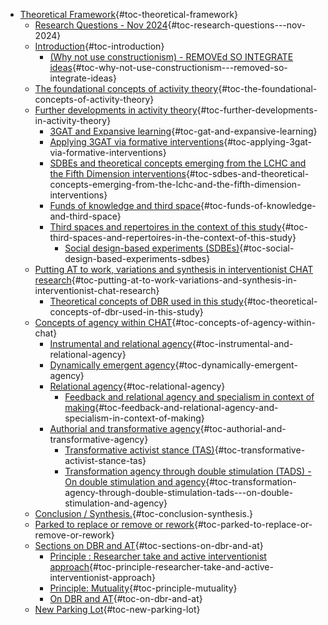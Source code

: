 -   [Theoretical
    Framework](#theoretical-framework){#toc-theoretical-framework}
    -   [Research Questions - Nov
        2024](#research-questions---nov-2024){#toc-research-questions---nov-2024}
    -   [Introduction](#introduction){#toc-introduction}
        -   [(Why not use constructionism) - REMOVEd SO INTEGRATE
            ideas](#why-not-use-constructionism---removed-so-integrate-ideas){#toc-why-not-use-constructionism---removed-so-integrate-ideas}
    -   [The foundational concepts of activity
        theory](#the-foundational-concepts-of-activity-theory){#toc-the-foundational-concepts-of-activity-theory}
    -   [Further developments in activity
        theory](#further-developments-in-activity-theory){#toc-further-developments-in-activity-theory}
        -   [3GAT and Expansive
            learning](#gat-and-expansive-learning){#toc-gat-and-expansive-learning}
        -   [Applying 3GAT via formative
            interventions](#applying-3gat-via-formative-interventions){#toc-applying-3gat-via-formative-interventions}
        -   [SDBEs and theoretical concepts emerging from the LCHC and
            the Fifth Dimension
            interventions](#sdbes-and-theoretical-concepts-emerging-from-the-lchc-and-the-fifth-dimension-interventions){#toc-sdbes-and-theoretical-concepts-emerging-from-the-lchc-and-the-fifth-dimension-interventions}
        -   [Funds of knowledge and third
            space](#funds-of-knowledge-and-third-space){#toc-funds-of-knowledge-and-third-space}
        -   [Third spaces and repertoires in the context of this
            study](#third-spaces-and-repertoires-in-the-context-of-this-study){#toc-third-spaces-and-repertoires-in-the-context-of-this-study}
            -   [Social design-based experiments
                (SDBEs)](#social-design-based-experiments-sdbes){#toc-social-design-based-experiments-sdbes}
    -   [Putting AT to work, variations and synthesis in interventionist
        CHAT
        research](#putting-at-to-work-variations-and-synthesis-in-interventionist-chat-research){#toc-putting-at-to-work-variations-and-synthesis-in-interventionist-chat-research}
        -   [Theoretical concepts of DBR used in this
            study](#theoretical-concepts-of-dbr-used-in-this-study){#toc-theoretical-concepts-of-dbr-used-in-this-study}
    -   [Concepts of agency within
        CHAT](#concepts-of-agency-within-chat){#toc-concepts-of-agency-within-chat}
        -   [Instrumental and relational
            agency](#instrumental-and-relational-agency){#toc-instrumental-and-relational-agency}
        -   [Dynamically emergent
            agency](#dynamically-emergent-agency){#toc-dynamically-emergent-agency}
        -   [Relational
            agency](#relational-agency){#toc-relational-agency}
            -   [Feedback and relational agency and specialism in
                context of
                making](#feedback-and-relational-agency-and-specialism-in-context-of-making){#toc-feedback-and-relational-agency-and-specialism-in-context-of-making}
        -   [Authorial and transformative
            agency](#authorial-and-transformative-agency){#toc-authorial-and-transformative-agency}
            -   [Transformative activist stance
                (TAS)](#transformative-activist-stance-tas){#toc-transformative-activist-stance-tas}
            -   [Transformation agency through double stimulation
                (TADS) - On double stimulation and
                agency](#transformation-agency-through-double-stimulation-tads---on-double-stimulation-and-agency){#toc-transformation-agency-through-double-stimulation-tads---on-double-stimulation-and-agency}
    -   [Conclusion /
        Synthesis.](#conclusion-synthesis.){#toc-conclusion-synthesis.}
    -   [Parked to replace or remove or
        rework](#parked-to-replace-or-remove-or-rework){#toc-parked-to-replace-or-remove-or-rework}
    -   [Sections on DBR and
        AT](#sections-on-dbr-and-at){#toc-sections-on-dbr-and-at}
        -   [Principle : Researcher take and active interventionist
            approach](#principle-researcher-take-and-active-interventionist-approach){#toc-principle-researcher-take-and-active-interventionist-approach}
        -   [Principle:
            Mutuality](#principle-mutuality){#toc-principle-mutuality}
        -   [On DBR and AT](#on-dbr-and-at){#toc-on-dbr-and-at}
    -   [New Parking Lot](#new-parking-lot){#toc-new-parking-lot}
